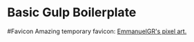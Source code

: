 # Basic Gulp Boilerplate




#Favicon
Amazing temporary favicon: [EmmanuelGR's pixel art.](https://www.newgrounds.com/art/view/emmanuelgr/idk-why-i-draw-this)
